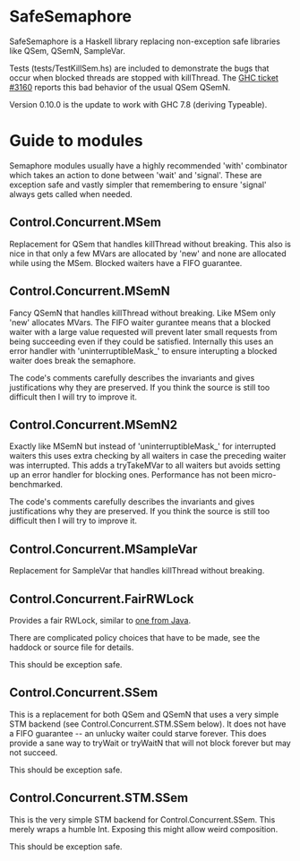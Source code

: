SafeSemaphore
=============

SafeSemaphore is a Haskell library replacing non-exception safe libraries like QSem, QSemN, SampleVar.

Tests (tests/TestKillSem.hs) are included to demonstrate the bugs that occur when blocked threads
are stopped with killThread.  The [GHC ticket #3160](http://hackage.haskell.org/trac/ghc/ticket/3160) reports this bad behavior of the usual
QSem QSemN.

Version 0.10.0 is the update to work with GHC 7.8 (deriving Typeable).

Guide to modules
================

Semaphore modules usually have a highly recommended 'with' combinator which takes an action to done
between 'wait' and 'signal'.  These are exception safe and vastly simpler that remembering to ensure
'signal' always gets called when needed.

Control.Concurrent.MSem
-----------------------

Replacement for QSem that handles killThread without breaking.  This also is nice in that only a few
MVars are allocated by 'new' and none are allocated while using the MSem.  Blocked waiters have a
FIFO guarantee.

Control.Concurrent.MSemN
------------------------

Fancy QSemN that handles killThread without breaking.  Like MSem only 'new' allocates MVars.  The
FIFO waiter gurantee means that a blocked waiter with a large value requested will prevent later
small requests from being succeeding even if they could be satisfied.  Internally this uses an
error handler with 'uninterruptibleMask_' to ensure interupting a blocked waiter does break the semaphore.

The code's comments carefully describes the invariants and gives justifications why they are
preserved.  If you think the source is still too difficult then I will try to improve it.

Control.Concurrent.MSemN2
-------------------------

Exactly like MSemN but instead of 'uninterruptibleMask_' for interrupted waiters this uses extra
checking by all waiters in case the preceding waiter was interrupted.  This adds a tryTakeMVar to
all waiters but avoids setting up an error handler for blocking ones.  Performance has not been
micro-benchmarked.

The code's comments carefully describes the invariants and gives justifications why they are
preserved.  If you think the source is still too difficult then I will try to improve it.


Control.Concurrent.MSampleVar
-----------------------------

Replacement for SampleVar that handles killThread without breaking.


Control.Concurrent.FairRWLock
-----------------------------

Provides a fair RWLock, similar to [one from Java](http://download.oracle.com/javase/7/docs/api/java/util/concurrent/locks/ReentrantReadWriteLock.html).

There are complicated policy choices that have to be made, see the haddock or source file for details.

This should be exception safe.

Control.Concurrent.SSem
-----------------------

This is a replacement for both QSem and QSemN that uses a very simple STM backend (see
Control.Concurrent.STM.SSem below).  It does not have a FIFO guarantee -- an unlucky waiter could
starve forever.  This does provide a sane way to tryWait or tryWaitN that will not block forever but
may not succeed.

This should be exception safe.

Control.Concurrent.STM.SSem
---------------------------

This is the very simple STM backend for Control.Concurrent.SSem.  This merely wraps a humble Int.
Exposing this might allow weird composition.

This should be exception safe.
